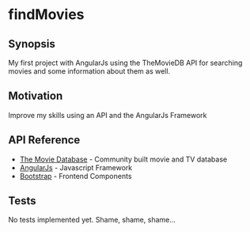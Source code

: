 # findMovies

## Synopsis

My first project with AngularJs using the TheMovieDB API for searching movies and some information about them as well.

## Motivation

Improve my skills using an API and the AngularJs Framework

## API Reference

* [The Movie Database](https://www.themoviedb.org/) - Community built movie and TV database
* [AngularJs](https://angularjs.org/) - Javascript Framework
* [Bootstrap](http://getbootstrap.com/) - Frontend Components

## Tests

No tests implemented yet. Shame, shame, shame...

